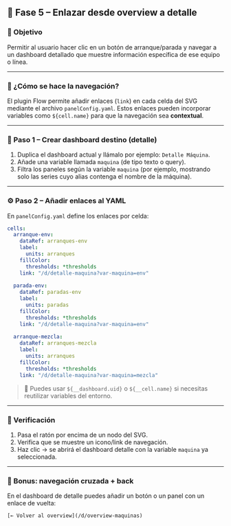 

## 🔹 Fase 5 – Enlazar desde overview a detalle

### 🎯 Objetivo

Permitir al usuario hacer clic en un botón de arranque/parada y navegar a un dashboard detallado que muestre información específica de ese equipo o línea.

---

### 🔗 ¿Cómo se hace la navegación?

El plugin Flow permite añadir enlaces (`link`) en cada celda del SVG mediante el archivo `panelConfig.yaml`. Estos enlaces pueden incorporar variables como `${cell.name}` para que la navegación sea **contextual**.

---

### 📁 Paso 1 – Crear dashboard destino (detalle)

1. Duplica el dashboard actual y llámalo por ejemplo: `Detalle Máquina`.
2. Añade una variable llamada `maquina` (de tipo texto o query).
3. Filtra los paneles según la variable `maquina` (por ejemplo, mostrando solo las series cuyo alias contenga el nombre de la máquina).

---

### ⚙️ Paso 2 – Añadir enlaces al YAML

En `panelConfig.yaml` define los enlaces por celda:

```yaml
cells:
  arranque-env:
    dataRef: arranques-env
    label:
      units: arranques
    fillColor:
      thresholds: *thresholds
    link: "/d/detalle-maquina?var-maquina=env"
  
  parada-env:
    dataRef: paradas-env
    label:
      units: paradas
    fillColor:
      thresholds: *thresholds
    link: "/d/detalle-maquina?var-maquina=env"
  
  arranque-mezcla:
    dataRef: arranques-mezcla
    label:
      units: arranques
    fillColor:
      thresholds: *thresholds
    link: "/d/detalle-maquina?var-maquina=mezcla"
```

> 🔎 Puedes usar `${__dashboard.uid}` o `${__cell.name}` si necesitas reutilizar variables del entorno.

---

### 🧪 Verificación

1. Pasa el ratón por encima de un nodo del SVG.
2. Verifica que se muestre un icono/link de navegación.
3. Haz clic → se abrirá el dashboard detalle con la variable `maquina` ya seleccionada.

---

### 🧭 Bonus: navegación cruzada + back

En el dashboard de detalle puedes añadir un botón o un panel con un enlace de vuelta:

```
[← Volver al overview](/d/overview-maquinas)
```

